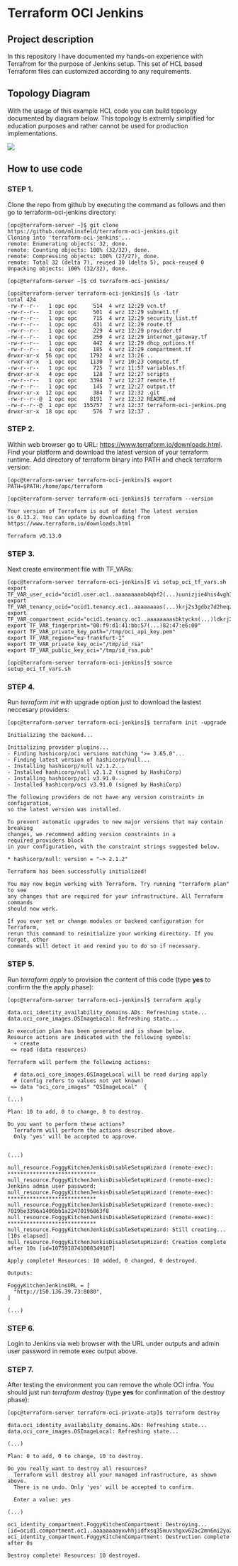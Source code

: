 # Terraform OCI Jenkins

## Project description

In this repository I have documented my hands-on experience with Terrafrom for the purpose of Jenkins setup. This set of HCL based Terraform files can customized according to any requirements.  

## Topology Diagram 

With the usage of this example HCL code you can build topology documented by diagram below. This topology is extremly simplified for education purposes and rather cannot be used for production implementations. 

![](terraform-oci-jenkins.png)

## How to use code 

### STEP 1.

Clone the repo from github by executing the command as follows and then go to terraform-oci-jenkins directory:

```
[opc@terraform-server ~]$ git clone https://github.com/mlinxfeld/terraform-oci-jenkins.git
Cloning into 'terraform-oci-jenkins'...
remote: Enumerating objects: 32, done.
remote: Counting objects: 100% (32/32), done.
remote: Compressing objects: 100% (27/27), done.
remote: Total 32 (delta 7), reused 30 (delta 5), pack-reused 0
Unpacking objects: 100% (32/32), done.

[opc@terraform-server ~]$ cd terraform-oci-jenkins/

[opc@terraform-server terraform-oci-jenkins]$ ls -latr
total 424
-rw-r--r--   1 opc opc     514  4 wrz 12:29 vcn.tf
-rw-r--r--   1 opc opc     501  4 wrz 12:29 subnet1.tf
-rw-r--r--   1 opc opc     715  4 wrz 12:29 security_list.tf
-rw-r--r--   1 opc opc     431  4 wrz 12:29 route.tf
-rw-r--r--   1 opc opc     229  4 wrz 12:29 provider.tf
-rw-r--r--   1 opc opc     250  4 wrz 12:29 internet_gateway.tf
-rw-r--r--   1 opc opc     442  4 wrz 12:29 dhcp_options.tf
-rw-r--r--   1 opc opc     185  4 wrz 12:29 compartment.tf
drwxr-xr-x  56 opc opc    1792  4 wrz 13:26 ..
-rwxr-xr-x   1 opc opc    1130  7 wrz 10:23 compute.tf
-rw-r--r--   1 opc opc     725  7 wrz 11:57 variables.tf
drwxr-xr-x   4 opc opc     128  7 wrz 12:27 scripts
-rw-r--r--   1 opc opc    3394  7 wrz 12:27 remote.tf
-rw-r--r--   1 opc opc     145  7 wrz 12:27 output.tf
drwxr-xr-x  12 opc opc     384  7 wrz 12:32 .git
-rw-r--r--@  1 opc opc    8191  7 wrz 12:32 README.md
-rw-r--r--@  1 opc opc  155757  7 wrz 12:37 terraform-oci-jenkins.png
drwxr-xr-x  18 opc opc     576  7 wrz 12:37 .

```

### STEP 2.

Within web browser go to URL: https://www.terraform.io/downloads.html. Find your platform and download the latest version of your terraform runtime. Add directory of terraform binary into PATH and check terraform version:

```
[opc@terraform-server terraform-oci-jenkins]$ export PATH=$PATH:/home/opc/terraform

[opc@terraform-server terraform-oci-jenkins]$ terraform --version

Your version of Terraform is out of date! The latest version
is 0.13.2. You can update by downloading from https://www.terraform.io/downloads.html

Terraform v0.13.0
```

### STEP 3. 
Next create environment file with TF_VARs:

```
[opc@terraform-server terraform-oci-jenkins]$ vi setup_oci_tf_vars.sh
export TF_VAR_user_ocid="ocid1.user.oc1..aaaaaaaaob4qbf2(...)uunizjie4his4vgh3jx5jxa"
export TF_VAR_tenancy_ocid="ocid1.tenancy.oc1..aaaaaaaas(...)krj2s3gdbz7d2heqzzxn7pe64ksbia"
export TF_VAR_compartment_ocid="ocid1.tenancy.oc1..aaaaaaaasbktyckn(...)ldkrj2s3gdbz7d2heqzzxn7pe64ksbia"
export TF_VAR_fingerprint="00:f9:d1:41:bb:57(...)82:47:e6:00"
export TF_VAR_private_key_path="/tmp/oci_api_key.pem"
export TF_VAR_region="eu-frankfurt-1"
export TF_VAR_private_key_oci="/tmp/id_rsa"
export TF_VAR_public_key_oci="/tmp/id_rsa.pub"

[opc@terraform-server terraform-oci-jenkins]$ source setup_oci_tf_vars.sh
```

### STEP 4.
Run *terraform init* with upgrade option just to download the lastest neccesary providers:

```
[opc@terraform-server terraform-oci-jenkins]$ terraform init -upgrade

Initializing the backend...

Initializing provider plugins...
- Finding hashicorp/oci versions matching ">= 3.65.0"...
- Finding latest version of hashicorp/null...
- Installing hashicorp/null v2.1.2...
- Installed hashicorp/null v2.1.2 (signed by HashiCorp)
- Installing hashicorp/oci v3.91.0...
- Installed hashicorp/oci v3.91.0 (signed by HashiCorp)

The following providers do not have any version constraints in configuration,
so the latest version was installed.

To prevent automatic upgrades to new major versions that may contain breaking
changes, we recommend adding version constraints in a required_providers block
in your configuration, with the constraint strings suggested below.

* hashicorp/null: version = "~> 2.1.2"

Terraform has been successfully initialized!

You may now begin working with Terraform. Try running "terraform plan" to see
any changes that are required for your infrastructure. All Terraform commands
should now work.

If you ever set or change modules or backend configuration for Terraform,
rerun this command to reinitialize your working directory. If you forget, other
commands will detect it and remind you to do so if necessary.
```

### STEP 5.
Run *terraform apply* to provision the content of this code (type **yes** to confirm the the apply phase):

```
[opc@terraform-server terraform-oci-jenkins]$ terraform apply 

data.oci_identity_availability_domains.ADs: Refreshing state...
data.oci_core_images.OSImageLocal: Refreshing state...

An execution plan has been generated and is shown below.
Resource actions are indicated with the following symbols:
  + create
 <= read (data resources)

Terraform will perform the following actions:

  # data.oci_core_images.OSImageLocal will be read during apply
  # (config refers to values not yet known)
 <= data "oci_core_images" "OSImageLocal"  {

(...)

Plan: 10 to add, 0 to change, 0 to destroy.

Do you want to perform these actions?
  Terraform will perform the actions described above.
  Only 'yes' will be accepted to approve.


(...)

null_resource.FoggyKitchenJenkisDisableSetupWizard (remote-exec): ****************************
null_resource.FoggyKitchenJenkisDisableSetupWizard (remote-exec): Jenkins admin user password:
null_resource.FoggyKitchenJenkisDisableSetupWizard (remote-exec): ****************************
null_resource.FoggyKitchenJenkisDisableSetupWizard (remote-exec): 7019be3396a1406bb1a22470196863f8
null_resource.FoggyKitchenJenkisDisableSetupWizard (remote-exec): ****************************
null_resource.FoggyKitchenJenkisDisableSetupWizard: Still creating... [10s elapsed]
null_resource.FoggyKitchenJenkisDisableSetupWizard: Creation complete after 10s [id=1075918741008349107]

Apply complete! Resources: 10 added, 0 changed, 0 destroyed.

Outputs:

FoggyKitchenJenkinsURL = [
  "http://150.136.39.73:8080",
]

(...)

```

### STEP 6.
Login to Jenkins via web browser with the URL under outputs and admin user password in remote exec output above.


### STEP 7.
After testing the environment you can remove the whole OCI infra. You should just run *terraform destroy* (type **yes** for confirmation of the destroy phase):

```
[opc@terraform-server terraform-oci-private-atp]$ terraform destroy

data.oci_identity_availability_domains.ADs: Refreshing state...
data.oci_core_images.OSImageLocal: Refreshing state...

(...)

Plan: 0 to add, 0 to change, 10 to destroy.

Do you really want to destroy all resources?
  Terraform will destroy all your managed infrastructure, as shown above.
  There is no undo. Only 'yes' will be accepted to confirm.

  Enter a value: yes

(...)

oci_identity_compartment.FoggyKitchenCompartment: Destroying... [id=ocid1.compartment.oc1..aaaaaaaayxvhhjidfxsq35muvshgxv62ac2mn6mi2yo2xqzsq53jgkuozfwq]
oci_identity_compartment.FoggyKitchenCompartment: Destruction complete after 0s

Destroy complete! Resources: 10 destroyed.
```

